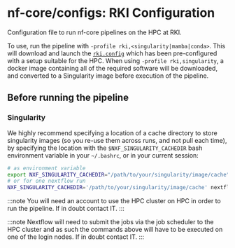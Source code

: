 # nf-core/configs: RKI Configuration

Configuration file to run nf-core pipelines on the HPC at RKI.

To use, run the pipeline with `-profile rki,<singularity|mamba|conda>`. This will download and launch the [`rki.config`](../conf/rki.config) which has been pre-configured with a setup suitable for the HPC. When using `-profile rki,singularity`, a docker image containing all of the required software will be downloaded, and converted to a Singularity image before execution of the pipeline.

## Before running the pipeline

### Singularity

We highly recommend specifying a location of a cache directory to store singularity images (so you re-use them across runs, and not pull each time), by specifying the location with the `$NXF_SINGULARITY_CACHEDIR` bash environment variable in your `~/.bashrc`, or in your current session:

```bash
# as environment variable
export NXF_SINGULARITY_CACHEDIR="/path/to/your/singularity/image/cache"
# or for one nextflow run
NXF_SINGULARITY_CACHEDIR='/path/to/your/singularity/image/cache' nextflow run <...>
```

:::note
You will need an account to use the HPC cluster on HPC in order to run the pipeline. If in doubt contact IT.
:::

:::note
Nextflow will need to submit the jobs via the job scheduler to the HPC cluster and as such the commands above will have to be executed on one of the login nodes. If in doubt contact IT.
:::
